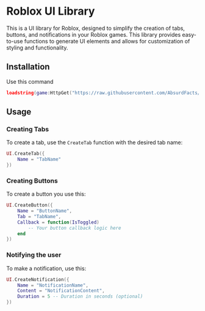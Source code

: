 # Roblox UI Library

This is a UI library for Roblox, designed to simplify the creation of tabs, buttons, and notifications in your Roblox games. This library provides easy-to-use functions to generate UI elements and allows for customization of styling and functionality.

## Installation
Use this command
```lua
loadstring(game:HttpGet("https://raw.githubusercontent.com/AbsurdFacts/AphoonLibrary/main/Main.lua", true))()
```

## Usage

### Creating Tabs

To create a tab, use the `CreateTab` function with the desired tab name:

```lua
UI.CreateTab({
    Name = "TabName"
})
```
### Creating Buttons

To create a button you use this:

```lua
UI.CreateButton({
    Name = "ButtonName",
    Tab = "TabName",
    Callback = function(IsToggled)
        -- Your button callback logic here
    end
})
```
### Notifying the user

To make a notification, use this:

```lua
UI.CreateNotification({
    Name = "NotificationName",
    Content = "NotificationContent",
    Duration = 5 -- Duration in seconds (optional)
})
```
